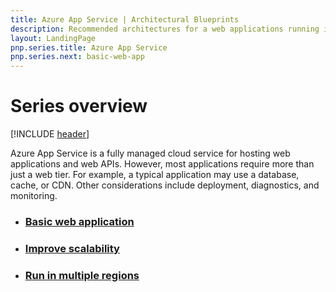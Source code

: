 ```yaml
---
title: Azure App Service | Architectural Blueprints
description: Recommended architectures for a web applications running in Microsoft Azure.
layout: LandingPage
pnp.series.title: Azure App Service
pnp.series.next: basic-web-app
---
```

<link href="/azure/architecture/_css/hubCards.css" type="text/css" rel="stylesheet" />

# Series overview
[!INCLUDE [header](../../_includes/header.md)]

Azure App Service is a fully managed cloud service for hosting web applications and web APIs. However, most applications require more than just a web tier. For example, a typical application may use a database, cache, or CDN. Other considerations include deployment, diagnostics, and monitoring.

<ul class="cardsD panel x3">
    <li>
        <a href="./basic-web-app.md">
            <div class="cardSize">
                <div class="cardPadding">
                    <div class="card">
                        <div class="cardImageOuter">
                            <div class="cardImage bgdAccent1 cardScaleImage" style="background-image: url('./images/basic-web-app.svg');">
                            </div>
                        </div>
                        <div class="cardText">
                            <h3>Basic web application</h3>
                        </div>
                    </div>
                </div>
            </div>
        </a>
    </li>
    <li>
        <a href="./web-queue-worker.md.md">
            <div class="cardSize">
                <div class="cardPadding">
                    <div class="card">
                        <div class="cardImageOuter">
                            <div class="cardImage bgdAccent1 cardScaleImage" style="background-image: url('./images/web-queue-worker.md.svg');">
                            </div>
                        </div>
                        <div class="cardText">
                            <h3>Improve scalability</h3>
                        </div>
                    </div>
                </div>
            </div>
        </a>
    </li>
    <li>
        <a href="./multi-region-web-app.md">
            <div class="cardSize">
                <div class="cardPadding">
                    <div class="card">
                        <div class="cardImageOuter">
                            <div class="cardImage bgdAccent1 cardScaleImage" style="background-image: url('./images/multi-region-web-app.svg');">
                            </div>
                        </div>
                        <div class="cardText">
                            <h3>Run in multiple regions</h3>
                        </div>
                    </div>
                </div>
            </div>
        </a>
    </li>
</ul>

